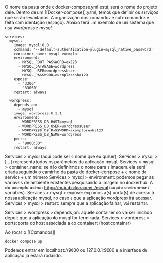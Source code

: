 O nome da pasta onde o docker-compose.yml está, será o nome do projeto dele.
Dentro de um [[Docker-compose]].yaml, temos que definir os serviços que serão levantados. A organização dos comandos e sub-comandos é feita com identação (espaço). Abaixo terá um exemplo de um sistema que usa *wordpress* e *mysql*.

```
services:
  mysql:
    image: mysql:8.0
    command: '--default-authentication-plugin=mysql_native_password'
    container_name: mysql-exemplo
    environment:
      - MYSQL_ROOT_PASSWORD=ex123
      - MYSQL_DATABASE=wordpress
      - MYSQL_USER=wordpressUser
      - MYSQL_PASSWORD=exemplosenha123
    expose:
      - "3306"
      - "33060"
    restart: always

  wordpress:
    depends_on: 
      - mysql
    image: wordpress:6.1.1
    environment:
      - WORDPRESS_DB_HOST=mysql
      - WORDPRESS_DB_USER=wordpressUser
      - WORDPRESS_DB_PASSWORD=exemplosenha123
      - WORDPRESS_DB_NAME=wordpress
    ports:
      - "9000:80"
    restart: always
```


Services > mysql (aqui pode ser o nome que eu quiser);
Services > mysql > [...] representa todos os parâmetros da aplicação mysql;
Services > mysql > container_name: se não definirmos o nome para a imagem, ela será criada seguindo o caminho da pasta do docker-compose + o nome do service + um número
Services > mysql > environment: podemos pegar as variáveis de ambiente existentes pesquisando a imagem no dockerhub. A do exemplo acima: https://hub.docker.com/_/mysql (seção environment variables).
Services > mysql > expose: expomos a(s) porta(s) de acesso à nossa aplicação mysql, no caso a que a aplicação wordpress irá acessar.
Services > mysql > restart: sempre que a aplicação falhar, vai restartar.

Services > wordpress > depends_on: aquele container só vai ser iniciado depois que a aplicação do mysql for terminada.
Services > wordpress > ports: porta do host associada a do containert (host:container)

Ao rodar o [[Comandos]] 
```
docker compose up
```
Podemos entrar em localhost://9000 ou 127.0.0.1:9000 e a interface da aplicação já estará rodando.